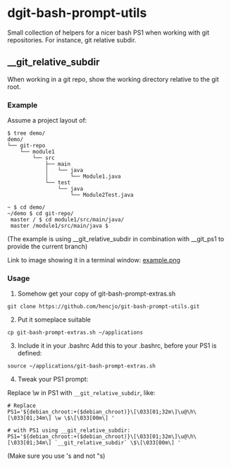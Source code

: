 dgit-bash-prompt-utils
=====================

Small collection of helpers for a nicer bash PS1 when working with git repositories. For instance, git relative subdir.

## __git_relative_subdir 

When working in a git repo, show the working directory relative to the git root.

### Example

Assume a project layout of:
```
$ tree demo/
demo/
└── git-repo
    └── module1
        └── src
            ├── main
            │   └── java
            │       └── Module1.java
            └── test
                └── java
                    └── Module2Test.java

~ $ cd demo/
~/demo $ cd git-repo/
 master / $ cd module1/src/main/java/
 master /module1/src/main/java $ 

```

(The example is using __git_relative_subdir in combination with __git_ps1 to provide the current branch)

Link to image showing it in a terminal window:
[example.png](demo/example.png)

### Usage

1. Somehow get your copy of git-bash-prompt-extras.sh 
```
git clone https://github.com/hencjo/git-bash-prompt-utils.git
```
2. Put it someplace suitable
```
cp git-bash-prompt-extras.sh ~/applications
```
3. Include it in your .bashrc
Add this to your .bashrc, before your PS1 is defined:
```
source ~/applications/git-bash-prompt-extras.sh
```
4. Tweak your PS1 prompt:

Replace \w in PS1 with `__git_relative_subdir`, like:
```
# Replace
PS1='${debian_chroot:+($debian_chroot)}\[\033[01;32m\]\u@\h\[\033[01;34m\] \w \$\[\033[00m\] '

# with PS1 using __git_relative_subdir:
PS1='${debian_chroot:+($debian_chroot)}\[\033[01;32m\]\u@\h\[\033[01;34m\] `__git_relative_subdir` \$\[\033[00m\] '
```
(Make sure you use 's and not "s)

